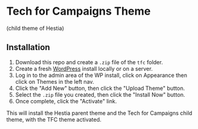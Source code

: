 # Tech for Campaigns Theme
(child theme of Hestia)

## Installation
1. Download this repo and create a `.zip` file of the `tfc` folder.
2. Create a fresh [WordPress](https://wordpress.org/download/) install locally or on a server.
3. Log in to the admin area of the WP install, click on Appearance then click on Themes in the left nav.
4. Click the "Add New" button, then click the "Upload Theme" button.
5. Select the `.zip` file you created, then click the "Install Now" button.
6. Once complete, click the "Activate" link.

This will install the Hestia parent theme and the Tech for Campaigns child theme, with the TFC theme activated.

